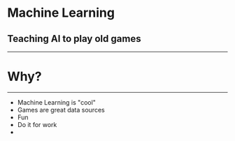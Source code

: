 
# Machine Learning
## Teaching AI to play old games	
---
# Why?
---
 - Machine Learning is "cool"
 - Games are great data sources
 - Fun
 - Do it for work
 - 

<!--stackedit_data:
eyJoaXN0b3J5IjpbLTQwNDk2NjQ2MywtMjQ2NjkyMjMwLC0xOT
I5OTQ3MTM2XX0=
-->